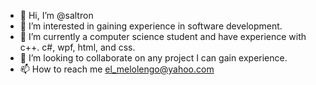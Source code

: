 - 👋 Hi, I’m @saltron
- 👀 I’m interested in gaining experience in software development.
- 🌱 I’m currently a computer science student and have experience with c++. c#, wpf, html, and css.
- 💞️ I’m looking to collaborate on any project I can gain experience.
- 📫 How to reach me el_melolengo@yahoo.com

<!---
saltron/saltron is a ✨ special ✨ repository because its `README.md` (this file) appears on your GitHub profile.
You can click the Preview link to take a look at your changes.
--->
